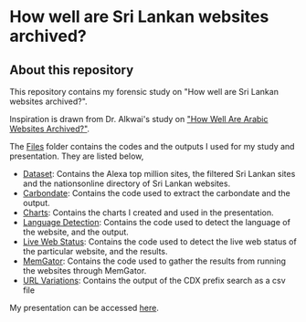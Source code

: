 # How well are Sri Lankan websites archived?

## About this repository

This repository contains my forensic study on "How well are Sri Lankan websites archived?".

Inspiration is drawn from Dr. Alkwai's study on ["How Well Are Arabic Websites Archived?"](https://dl.acm.org/doi/10.1145/2756406.2756912).

The [Files](Files) folder contains the codes and the outputs I used for my study and presentation. They are listed below,
  * [Dataset](Files/dataset): Contains the Alexa top million sites, the filtered Sri Lankan sites and the nationsonline directory of Sri Lankan websites.
  * [Carbondate](Files/carbondate): Contains the code used to extract the carbondate and the output.
  * [Charts](Files/charts): Contains the charts I created and used in the presentation.
  * [Language Detection](Files/langdetect): Contains the code used to detect the language of the website, and the output.
  * [Live Web Status](Files/live_web): Contains the code used to detect the live web status of the particular website, and the results.
  * [MemGator](Files/memgator): Contains the code used to gather the results from running the websites through MemGator.
  * [URL Variations](Files/url_variations): Contains the output of the CDX prefix search as a csv file

My presentation can be accessed [here](Presentation/cs895-forensic-study-how-well-are-sri-lankan-websites-archived.pptx).

